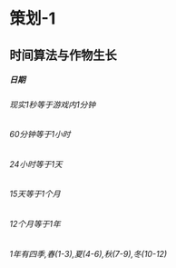 # 策划-1
## 时间算法与作物生长
##### *日期*
###### 现实1秒等于游戏内1分钟
###### 60分钟等于1小时
###### 24小时等于1天
###### 15天等于1个月
###### 12个月等于1年
###### 1年有四季,春(1-3),夏(4-6),秋(7-9),冬(10-12)
